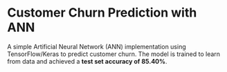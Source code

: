 # Customer Churn Prediction with ANN

A simple Artificial Neural Network (ANN) implementation using TensorFlow/Keras to predict customer churn. The model is trained to learn from data and achieved a **test set accuracy of 85.40%**.
